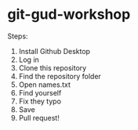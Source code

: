 # git-gud-workshop

Steps:

1. Install Github Desktop
2. Log in
3. Clone this repository
4. Find the repository folder
5. Open names.txt
6. Find yourself
7. Fix they typo
8. Save
9. Pull request!
